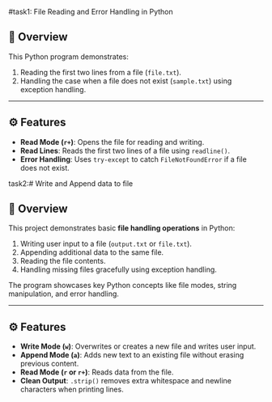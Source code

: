 #task1: File Reading and Error Handling in Python

## 📌 Overview
This Python program demonstrates:
1. Reading the first two lines from a file (`file.txt`).
2. Handling the case when a file does not exist (`sample.txt`) using exception handling.

---

## ⚙️ Features
- **Read Mode (`r+`)**: Opens the file for reading and writing.
- **Read Lines**: Reads the first two lines of a file using `readline()`.
- **Error Handling**: Uses `try-except` to catch `FileNotFoundError` if a file does not exist.


task2:# Write and Append data to file

## 📌 Overview
This project demonstrates basic **file handling operations** in Python:
1. Writing user input to a file (`output.txt` or `file.txt`).
2. Appending additional data to the same file.
3. Reading the file contents.
4. Handling missing files gracefully using exception handling.

The program showcases key Python concepts like file modes, string manipulation, and error handling.

---

## ⚙️ Features
- **Write Mode (`w`)**: Overwrites or creates a new file and writes user input.
- **Append Mode (`a`)**: Adds new text to an existing file without erasing previous content.
- **Read Mode (`r` or `r+`)**: Reads data from the file.
- **Clean Output**: `.strip()` removes extra whitespace and newline characters when printing lines.
